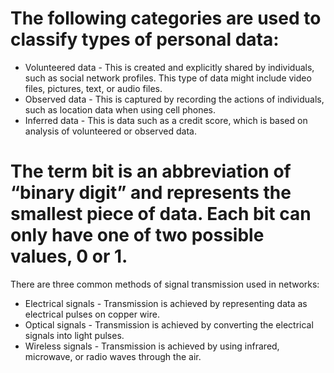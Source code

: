 


# The following categories are used to classify types of personal data:

*   Volunteered data - This is created and explicitly shared by individuals, such as social network profiles. This type of data might include video
    files, pictures, text, or audio files.
*   Observed data - This is captured by recording the actions of individuals, such as location data when using cell phones.
*   Inferred data - This is data such as a credit score, which is based on analysis of volunteered or observed data.

# The term bit is an abbreviation of “binary digit” and represents the smallest piece of data. Each bit can only have one of two possible values, 0 or 1.

There are three common methods of signal transmission used in networks:

*    Electrical signals - Transmission is achieved by representing data as electrical pulses on copper wire.
*    Optical signals - Transmission is achieved by converting the electrical signals into light pulses.
*    Wireless signals - Transmission is achieved by using infrared, microwave, or radio waves through the air.

